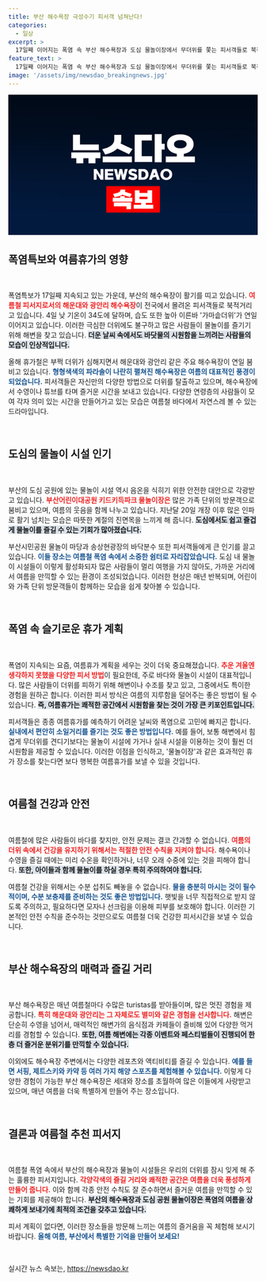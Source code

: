 ```yaml
---
title: 부산 해수욕장 극성수기 피서객 넘쳐난다!
categories:
  - 일상
excerpt: >
  17일째 이어지는 폭염 속 부산 해수욕장과 도심 물놀이장에서 무더위를 쫓는 피서객들로 북적입니다. 해운대와 광안리의 여름 풍경, 그리고 시원함을 찾는 이들의 이야기를 만나보세요!
feature_text: >
  17일째 이어지는 폭염 속 부산 해수욕장과 도심 물놀이장에서 무더위를 쫓는 피서객들로 북적입니다. 해운대와 광안리의 여름 풍경, 그리고 시원함을 찾는 이들의 이야기를 만나보세요!
image: '/assets/img/newsdao_breakingnews.jpg'
---
```


<p><img src="/assets/img/newsdao_breakingnews.jpg" alt="bookingtag 속보" /></p>

<h2 data-ke-size="size26">폭염특보와 여름휴가의 영향</h2>

<p data-ke-size="size16">&nbsp;</p>

<p>폭염특보가 17일째 지속되고 있는 가운데, 부산의 해수욕장이 활기를 띠고 있습니다. <b><span style="color: #ee2323;">여름철 피서지로서의 해운대와 광안리 해수욕장</span></b>이 전국에서 몰려온 피서객들로 북적거리고 있습니다. 4일 낮 기온이 34도에 달하며, 습도 또한 높아 이른바 '가마솥더위'가 연일 이어지고 있습니다. 이러한 극심한 더위에도 불구하고 많은 사람들이 물놀이를 즐기기 위해 해변을 찾고 있습니다. <b><span style="background-color: #21538527;">더운 날씨 속에서도 바닷물의 시원함을 느끼려는 사람들의 모습이 인상적입니다.</span></b> </p>

<p>올해 휴가철은 부쩍 더위가 심해지면서 해운대와 광안리 같은 주요 해수욕장이 연일 붐비고 있습니다. <b><span style="color: #1a5490;">형형색색의 파라솔이 나란히 펼쳐진 해수욕장은 여름의 대표적인 풍경이 되었습니다.</span></b> 피서객들은 자신만의 다양한 방법으로 더위를 탈출하고 있으며, 해수욕장에서 수영이나 튜브를 타며 즐거운 시간을 보내고 있습니다. 다양한 연령층의 사람들이 모여 각자 의미 있는 시간을 만들어가고 있는 모습은 여름철 바다에서 자연스레 볼 수 있는 드라마입니다.</p>

<p data-ke-size="size16">&nbsp;</p>

<h2 data-ke-size="size26">도심의 물놀이 시설 인기</h2>

<p data-ke-size="size16">&nbsp;</p>

<p>부산의 도심 공원에 있는 물놀이 시설 역시 음온을 식히기 위한 안전한 대안으로 각광받고 있습니다. <b><span style="color: #ee2323;">부산어린이대공원 키드키득파크 물놀이장은</span></b> 많은 가족 단위의 방문객으로 붐비고 있으며, 여름의 웃음을 함께 나누고 있습니다. 지난달 20일 개장 이후 많은 인파로 활기 넘치는 모습은 따뜻한 계절의 진면목을 느끼게 해 줍니다. <b><span style="background-color: #21538527;">도심에서도 쉽고 즐겁게 물놀이를 즐길 수 있는 기회가 많아졌습니다.</span></b> </p>

<p>부산시민공원 물놀이 마당과 송상현광장의 바닥분수 또한 피서객들에게 큰 인기를 끌고 있습니다. <b><span style="color: #1a5490;">이들 장소는 여름철 폭염 속에서 소중한 쉼터로 자리잡았습니다.</span></b> 도심 내 물놀이 시설들이 이렇게 활성화되자 많은 사람들이 멀리 여행을 가지 않아도, 가까운 거리에서 여름을 만끽할 수 있는 환경이 조성되었습니다. 이러한 현상은 매년 반복되며, 어린이와 가족 단위 방문객들이 함께하는 모습을 쉽게 찾아볼 수 있습니다.</p>

<p data-ke-size="size16">&nbsp;</p>

<h2 data-ke-size="size26">폭염 속 슬기로운 휴가 계획</h2>

<p data-ke-size="size16">&nbsp;</p>

<p>폭염이 지속되는 요즘, 여름휴가 계획을 세우는 것이 더욱 중요해졌습니다. <b><span style="color: #ee2323;">추운 겨울엔 생각하지 못했을 다양한 피서 방법</span></b>이 필요한데, 주로 바다와 물놀이 시설이 대표적입니다. 많은 사람들이 더위를 피하기 위해 해변이나 수조를 찾고 있고, 그중에서도 특이한 경험을 원하곤 합니다. 이러한 피서 방식은 여름의 지루함을 덜어주는 좋은 방법이 될 수 있습니다. <b><span style="background-color: #21538527;">즉, 여름휴가는 쾌적한 공간에서 시원함을 찾는 것이 가장 큰 키포인트입니다.</span></b> </p>

<p>피서객들은 종종 여름휴가를 예측하기 어려운 날씨와 폭염으로 고민에 빠지곤 합니다. <b><span style="color: #1a5490;">실내에서 편안히 소일거리를 즐기는 것도 좋은 방법입니다.</span></b> 예를 들어, 보통 해변에서 힘겹게 무더위를 견디기보다는 물놀이 시설에 가거나 실내 시설을 이용하는 것이 훨씬 더 시원함을 제공할 수 있습니다. 이러한 이점을 인식하고, '물놀이장'과 같은 효과적인 휴가 장소를 찾는다면 보다 행복한 여름휴가를 보낼 수 있을 것입니다.</p>

<p data-ke-size="size16">&nbsp;</p>

<h2 data-ke-size="size26">여름철 건강과 안전</h2>

<p data-ke-size="size16">&nbsp;</p>

<p>여름철에 많은 사람들이 바다를 찾지만, 안전 문제는 결코 간과할 수 없습니다. <b><span style="color: #ee2323;">여름의 더위 속에서 건강을 유지하기 위해서는 적절한 안전 수칙을 지켜야 합니다.</span></b> 해수욕이나 수영을 즐길 때에는 미리 수온을 확인하거나, 너무 오래 수중에 있는 것을 피해야 합니다. <b><span style="background-color: #21538527;">또한, 아이들과 함께 물놀이를 하실 경우 특히 주의하여야 합니다.</span></b> </p>

<p>여름철 건강을 위해서는 수분 섭취도 빼놓을 수 없습니다. <b><span style="color: #1a5490;">물을 충분히 마시는 것이 필수적이며, 수분 보충제를 준비하는 것도 좋은 방법입니다.</span></b> 햇빛을 너무 직접적으로 받지 않도록 주의하고, 필요하다면 모자나 선크림을 이용해 피부를 보호해야 합니다. 이러한 기본적인 안전 수칙을 준수하는 것만으로도 여름철 더욱 건강한 피서시간을 보낼 수 있습니다.</p>

<p data-ke-size="size16">&nbsp;</p>

<h2 data-ke-size="size26">부산 해수욕장의 매력과 즐길 거리</h2>

<p data-ke-size="size16">&nbsp;</p>

<p>부산 해수욕장은 매년 여름철마다 수많은 turistas를 받아들이며, 많은 멋진 경험을 제공합니다. <b><span style="color: #ee2323;">특히 해운대와 광안리는 그 자체로도 별미와 같은 경험을 선사합니다.</span></b> 해변은 단순히 수영을 넘어서, 매력적인 해변가의 음식점과 카페들이 즐비해 있어 다양한 먹거리를 경험할 수 있습니다. <b><span style="background-color: #21538527;">또한, 여름 해변에는 각종 이벤트와 페스티벌들이 진행되어 한층 더 즐거운 분위기를 만끽할 수 있습니다.</span></b> </p>

<p>이외에도 해수욕장 주변에서는 다양한 레포츠와 액티비티를 즐길 수 있습니다. <b><span style="color: #1a5490;">예를 들면 서핑, 제트스키와 카약 등 여러 가지 해양 스포츠를 체험해볼 수 있습니다.</span></b> 이렇게 다양한 경험이 가능한 부산 해수욕장은 세대와 장소를 초월하여 많은 이들에게 사랑받고 있으며, 매년 여름을 더욱 특별하게 만들어 주는 장소입니다.</p>

<p data-ke-size="size16">&nbsp;</p>

<h2 data-ke-size="size26">결론과 여름철 추천 피서지</h2>

<p data-ke-size="size16">&nbsp;</p>

<p>여름철 폭염 속에서 부산의 해수욕장과 물놀이 시설들은 우리의 더위를 잠시 잊게 해 주는 훌륭한 피서지입니다. <b><span style="color: #ee2323;">각양각색의 즐길 거리와 쾌적한 공간은 여름을 더욱 풍성하게 만들어 줍니다.</span></b> 이와 함께 각종 안전 수칙도 잘 준수하면서 즐거운 여름을 만끽할 수 있는 기회를 제공해야 합니다. <b><span style="background-color: #21538527;">부산의 해수욕장과 도심 공원 물놀이장은 폭염의 여름을 상쾌하게 보내기에 최적의 조건을 갖추고 있습니다.</span></b></p>

<p>피서 계획이 없다면, 이러한 장소들을 방문해 느끼는 여름의 즐거움을 꼭 체험해 보시기 바랍니다. <b><span style="color: #1a5490;">올해 여름, 부산에서 특별한 기억을 만들어 보세요!</span></b></p>

<p data-ke-size="size16">&nbsp;</p>
실시간 뉴스 속보는, <a href="https://newsdao.kr" rel="dofollow">https://newsdao.kr</a>


